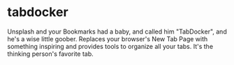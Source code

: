 # tabdocker
Unsplash and your Bookmarks had a baby, and called him "TabDocker", and he's a wise little goober. Replaces your browser's New Tab Page with something inspiring and provides tools to organize all your tabs. It's the thinking person's favorite tab.
